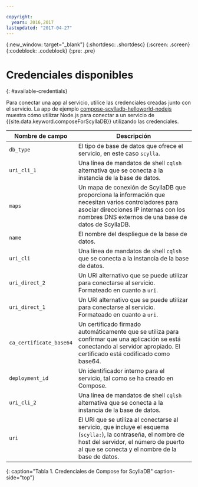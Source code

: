 ```yaml
---

copyright:
  years: 2016,2017
lastupdated: "2017-04-27"
---
```


{:new_window: target="_blank"}
{:shortdesc: .shortdesc}
{:screen: .screen}
{:codeblock: .codeblock}
{:pre: .pre}

# Credenciales disponibles
{: #available-credentials}

Para conectar una app al servicio, utilice las credenciales creadas junto con el servicio. La app de ejemplo [compose-scylladb-helloworld-nodejs](https://github.com/IBM-Bluemix/compose-scylladb-helloworld-nodejs) muestra cómo utilizar Node.js para conectar a un servicio de {{site.data.keyword.composeForScyllaDB}} utilizando las credenciales.

Nombre de campo|Descripción
----------|-----------
`db_type`|El tipo de base de datos que ofrece el servicio, en este caso `scylla`.
`uri_cli_1`|Una línea de mandatos de shell `cqlsh` alternativa que se conecta a la instancia de la base de datos.
`maps`|Un mapa de conexión de ScyllaDB que proporciona la información que necesitan varios controladores para asociar direcciones IP internas con los nombres DNS externos de una base de datos de ScyllaDB.
`name`|El nombre del despliegue de la base de datos.
`uri_cli`|Una línea de mandatos de shell `cqlsh` que se conecta a la instancia de la base de datos.
`uri_direct_2`|Un URI alternativo que se puede utilizar para conectarse al servicio. Formateado en cuanto a `uri`.
`uri_direct_1`|Un URI alternativo que se puede utilizar para conectarse al servicio. Formateado en cuanto a `uri`.
`ca_certificate_base64`|Un certificado firmado automáticamente que se utiliza para confirmar que una aplicación se está conectando al servidor apropiado. El certificado está codificado como base64.
`deployment_id`|Un identificador interno para el servicio, tal como se ha creado en Compose.
`uri_cli_2`|Una línea de mandatos de shell `cqlsh` alternativa que se conecta a la instancia de la base de datos.
`uri`|El URI que se utiliza al conectarse al servicio, que incluye el esquema (`scylla:`), la contraseña, el nombre de host del servidor, el número de puerto al que se conecta y el nombre de la base de datos.
{: caption="Tabla 1. Credenciales de Compose for ScyllaDB" caption-side="top"}
